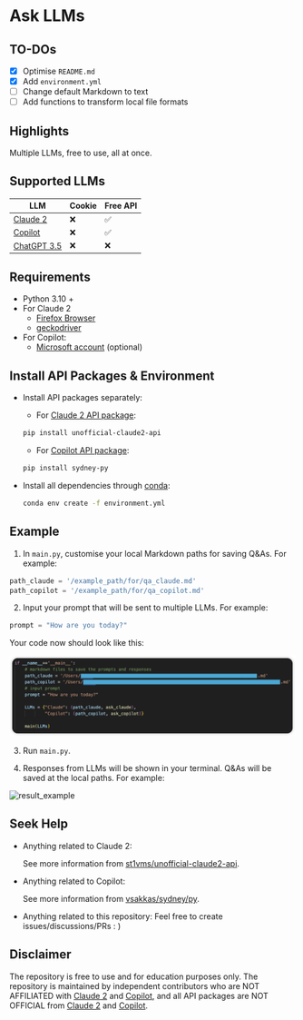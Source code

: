 # Ask LLMs

## TO-DOs
- [x] Optimise `README.md`
- [x] Add `environment.yml`
- [ ] Change default Markdown to text
- [ ] Add functions to transform local file formats

## Highlights

Multiple LLMs, free to use, all at once. 

## Supported LLMs

| LLM                                                          | Cookie | Free API |
| ------------------------------------------------------------ | ------ | -------- |
| [Claude 2](https://www.anthropic.com/news/claude-2)          | ❌      | ✅        |
| [Copilot](https://www.microsoft.com/en-au/microsoft-copilot/) | ❌      | ✅        |
| [ChatGPT 3.5](https://openai.com/chatgpt)                    | ❌      | ❌        |

## Requirements

- Python 3.10 +
- For Claude 2
  - [Firefox Browser](https://www.mozilla.org/en-US/firefox/all/)
  - [geckodriver](https://github.com/mozilla/geckodriver)
- For Copilot:
  - [Microsoft account](https://account.microsoft.com/account/manage-my-account)  (optional)

## Install API Packages & Environment

- Install API packages separately:

	- For [Claude 2 API package]([st1vms/unofficial-claude2-api](https://github.com/st1vms/unofficial-claude2-api?tab=readme-ov-file).): 

  ``` bash
  pip install unofficial-claude2-api
  ```

	- For  [Copilot API package]([vsakkas/sydney.py](https://github.com/vsakkas/sydney.py).):

  ``` bash
  pip install sydney-py
  ```

- Install all dependencies through [conda](https://conda.io/projects/conda/en/latest/user-guide/install/index.html):
  ``` bash
  conda env create -f environment.yml
  ```

## Example

1. In `main.py`, customise your local Markdown paths for saving Q&As. For example:

``` python
path_claude = '/example_path/for/qa_claude.md'
path_copilot = '/example_path/for/qa_copilot.md'
```

2. Input your prompt that will be sent to multiple LLMs. For example:
	
``` Python
prompt = "How are you today?"
```

Your code now should look like this:

![example](./pics/example.png)

3. Run `main.py`.

4. Responses from LLMs will be shown in your terminal. Q&As will be saved at the local paths. For example:

![result_example](./picsresult_example.png)

## Seek Help

- Anything related to Claude 2:

  See more information from [st1vms/unofficial-claude2-api](https://github.com/st1vms/unofficial-claude2-api?tab=readme-ov-file).

- Anything related to Copilot:

  See more information from [vsakkas/sydney/py](https://github.com/vsakkas/sydney.py).

- Anything related to this repository:
Feel free to create issues/discussions/PRs : )

## Disclaimer

The repository is free to use and for education purposes only. The repository is maintained by independent contributors who are NOT AFFILIATED with [Claude 2](https://www.anthropic.com/news/claude-2) and [Copilot](https://www.microsoft.com/en-au/microsoft-copilot/), and all API packages are NOT OFFICIAL from [Claude 2](https://www.anthropic.com/news/claude-2) and [Copilot](https://www.microsoft.com/en-au/microsoft-copilot/).
